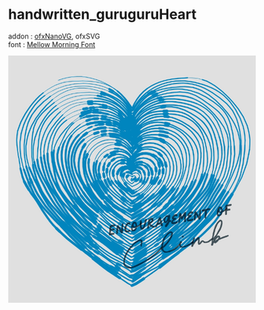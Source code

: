 # handwritten_guruguruHeart
addon : [ofxNanoVG](https://github.com/satoruhiga/ofxNanoVG), ofxSVG  
font : [Mellow Morning Font](https://creativemarket.com/SamParrett/5296710-Mellow-Morning-Font-Duo-Doodles)  

![](https://github.com/yuyurigi/handwritten_guruguruHeart/blob/main/20210408030409%23%23.jpg)

